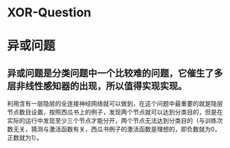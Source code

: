 # XOR-Question
异或问题
==

异或问题是分类问题中一个比较难的问题，它催生了多层非线性感知器的出现，所以值得实现实现。
--

利用含有一层隐层的全连接神经网络就可以做到，在这个问题中最重要的就是隐层节点数目设置，按照西瓜书上的例子，发现两个节点就可以达到分类目的，但是在实际的运行中发现至少三个节点才能分开，两个节点无法达到分类目的（与训练次数无关，猜测与激活函数有关，西瓜书例子的激活函数是理想的，即负数就为0，正数就为1）。  
